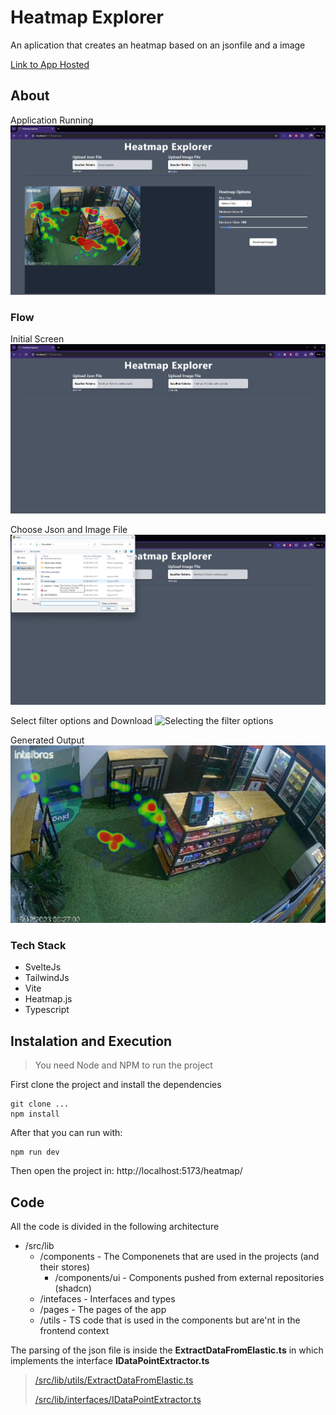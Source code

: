 # Heatmap Explorer

An aplication that creates an heatmap based on an jsonfile and a image

[Link to App Hosted](https://lucasgobbs.github.io/heatmap-challenge/)

## About

Application Running
![Application Running](/images/gitprints/application.png)

### Flow

Initial Screen
![Initial Screen of APP](/images/gitprints/started_app.png)

Choose Json and Image File
![Choosing json and image files](/images/gitprints/choose_json_image.png)

Select filter options and Download
![Selecting the filter options](/images/gitprints/generate_image.gif)

Generated Output
![Generated Output](/images/gitprints/heatmap-overlay.png)

### Tech Stack

- SvelteJs
- TailwindJs
- Vite
- Heatmap.js
- Typescript

## Instalation and Execution

> You need Node and NPM to run the project

First clone the project and install the dependencies

```shell
git clone ...
npm install
```

After that you can run with:

```shell
npm run dev
```

Then open the project in: http://localhost:5173/heatmap/

## Code

All the code is divided in the following architecture

- /src/lib
  - /components - The Componenets that are used in the projects (and their stores)
    - /components/ui - Components pushed from external repositories (shadcn)
  - /intefaces - Interfaces and types
  - /pages - The pages of the app
  - /utils - TS code that is used in the components but are'nt in the frontend context

The parsing of the json file is inside the **ExtractDataFromElastic.ts** in which implements the interface **IDataPointExtractor.ts**

> [/src/lib/utils/ExtractDataFromElastic.ts](https://github.com/LucasGobbs/heatmap-challenge/blob/master/src/lib/utils/ExtractDataFromElastic.ts)
>
> [/src/lib/interfaces/IDataPointExtractor.ts](https://github.com/LucasGobbs/heatmap-challenge/blob/master/src/lib/interfaces/IDataPointExtractor.ts)
